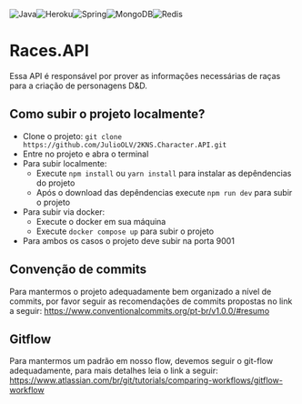 ![Java](https://img.shields.io/badge/java-%23ED8B00.svg?style=for-the-badge&logo=java&logoColor=white)![Heroku](https://img.shields.io/badge/heroku-%23430098.svg?style=for-the-badge&logo=heroku&logoColor=white)![Spring](https://img.shields.io/badge/spring-%236DB33F.svg?style=for-the-badge&logo=spring&logoColor=white)![MongoDB](https://img.shields.io/badge/MongoDB-47A248.svg?style=for-the-badge&logo=MongoDB&logoColor=white)![Redis](https://img.shields.io/badge/redis-%23DD0031.svg?style=for-the-badge&logo=redis&logoColor=white)

# Races.API

Essa API é responsável por prover as informações necessárias de raças para a criação de personagens D&D.

## Como subir o projeto localmente?

- Clone o projeto: `git clone https://github.com/JulioOLV/2KNS.Character.API.git`
- Entre no projeto e abra o terminal
- Para subir localmente:
    - Execute `npm install` ou `yarn install` para instalar as depêndencias do projeto
    - Após o download das depêndencias execute `npm run dev` para subir o projeto
- Para subir via docker:
    - Execute o docker em sua máquina
    - Execute `docker compose up` para subir o projeto
- Para ambos os casos o projeto deve subir na porta 9001

## Convenção de commits
Para mantermos o projeto adequadamente bem organizado a nível de commits, por favor seguir as recomendações de commits propostas no link a seguir: https://www.conventionalcommits.org/pt-br/v1.0.0/#resumo

## Gitflow
Para mantermos um padrão em nosso flow, devemos seguir o git-flow adequadamente, para mais detalhes leia o link a seguir: https://www.atlassian.com/br/git/tutorials/comparing-workflows/gitflow-workflow